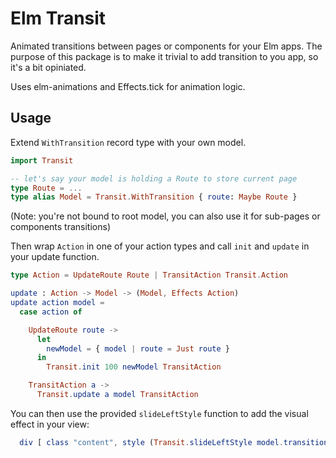 # Elm Transit

Animated transitions between pages or components for your Elm apps. The purpose of this package is to make it trivial to add transition to you app, so it's a bit opiniated.

Uses elm-animations and Effects.tick for animation logic.

## Usage

Extend `WithTransition` record type with your own model. 

```elm
import Transit

-- let's say your model is holding a Route to store current page
type Route = ...
type alias Model = Transit.WithTransition { route: Maybe Route }
```

(Note: you're not bound to root model, you can also use it for sub-pages or components transitions)

Then wrap `Action` in one of your action types and call `init` and
`update` in your update function.

```elm
type Action = UpdateRoute Route | TransitAction Transit.Action

update : Action -> Model -> (Model, Effects Action)
update action model =
  case action of

    UpdateRoute route ->
      let
        newModel = { model | route = Just route }
      in
        Transit.init 100 newModel TransitAction 

    TransitAction a ->
      Transit.update a model TransitAction
```

You can then use the provided `slideLeftStyle` function to add the visual effect in your view:

```elm
  div [ class "content", style (Transit.slideLeftStyle model.transition) ] [ text "Some content" ]
```
